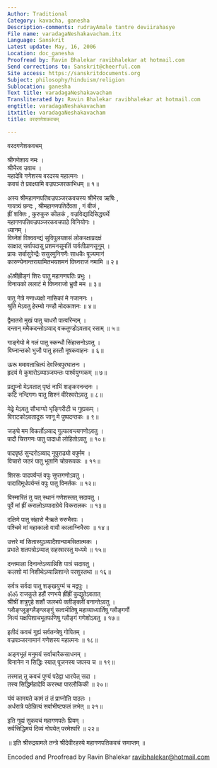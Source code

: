 ```yaml
---
Author: Traditional
Category: kavacha, ganesha
Description-comments: rudrayAmale tantre deviirahasye
File name: varadagaNeshakavacham.itx
Language: Sanskrit
Latest update: May, 16, 2006
Location: doc_ganesha
Proofread by: Ravin Bhalekar ravibhalekar at hotmail.com
Send corrections to: Sanskrit@cheerful.com
Site access: https://sanskritdocuments.org
Subject: philosophy/hinduism/religion
Sublocation: ganesha
Text title: varadagaNeshakavacham
Transliterated by: Ravin Bhalekar ravibhalekar at hotmail.com
engtitle: varadagaNeshakavacham
itxtitle: varadagaNeshakavacham
title: वरदगणेशकवचम्

---
```

  
 वरदगणेशकवचम्   
  
श्रीगणेशाय नमः ।  
श्रीभैरव उवाच ।  
महादेवि गणेशस्य वरदस्य महात्मनः ।  
कवचं ते प्रवक्ष्यामि वज्रपञ्जरकाभिधम् ॥ १॥  
  
अस्य श्रीमहागणपतिवज्रपञ्जरकवचस्य श्रीभैरव ऋषिः ,  
गायत्र्यं छन्दः , श्रीमहागणपतिर्देवता , गं बीजं ,  
ह्रीं शक्तिः , कुरुकुरु कीलकं , वज्रविद्यादिसिद्ध्यर्थे  
महागणपतिवज्रपञ्जरकवचपाठे विनियोगः ।  
ध्यानम् ।  
विघ्नेशं विश्ववन्द्यं सुविपुलयशसं लोकरक्षाप्रदक्षं  
साक्षात् सर्वापदासु प्रशमनसुमतिं पार्वतीप्राणसूनुम् ।  
प्रायः सर्वासुरेन्द्रैः ससुरमुनिगणैः साधकैः पूज्यमानं  
कारुण्येनान्तरायामितभयशमनं विघ्नराजं नमामि ॥ २॥  
  
ॐश्रींह्रीङ्गं शिरः पातु महागणपतिः प्रभुः ।  
विनायको ललाटं मे विघ्नराजो भ्रुवौ मम ॥ ३॥  
  
पातु नेत्रे गणाध्यक्षो नासिकां मे गजाननः ।  
श्रुति मेऽवतु हेरम्बो गण्डौ मोदकाशनः ॥ ४॥  
  
द्वैमातरो मुखं पातु चाधरौ पात्वरिन्दम् ।  
दन्तान् ममैकदन्तोऽव्याद् वक्रतुण्डोऽवताद् रसाम् ॥ ५॥  
  
गाङ्गेयो मे गलं पातु स्कन्धौ सिंहासनोऽवतु ।  
विघ्नान्तको भुजौ पातु हस्तौ मूषकवाहनः ॥ ६॥  
  
ऊरू ममावतान्नित्यं देवस्त्रिपुरघातनः ।  
हृदयं मे कुमारोऽव्याञ्जयन्तः पार्श्वयुग्मकम् ॥ ७॥  
  
प्रद्युम्नो मेऽवतात् पृष्ठं नाभिं शङ्करनन्दनः ।  
कटिं नन्दिगणः पातु शिश्नं वीरेश्वरोऽवतु ॥ ८॥  
  
मेढ्रे मेऽवतु सौभाग्यो भृङ्गिरीटी च गुह्यकम् ।  
विराटकोऽवतादूरू जानू मे पुष्पदन्तकः ॥ ९॥  
  
जङ्घे मम विकर्तोऽव्याद् गुल्फावन्त्यगणोऽवतु ।  
पादौ चित्तगणः पातु पादाधो लोहितोऽवतु ॥ १०॥  
  
पादपृष्ठं सुन्दरोऽव्याद् नूपुराढ्यो वपुर्मम ।  
विचारो जठरं पातु भूतानि चोग्ररूपकः ॥ ११॥  
  
शिरसः पादपर्यन्तं वपुः सुप्तगणोऽवतु ।  
पादादिमूर्धपर्यन्तं वपुः पातु विनर्तकः ॥ १२॥  
  
विस्मारितं तु यत् स्थानं गणेशस्तत् सदावतु ।  
पूर्वे मां ह्रीं करालोऽव्यादाग्रेये विकरालकः ॥ १३॥  
  
दक्षिणे पातु संहारो नैऋते रुरुभैरवः ।  
पश्चिमे मां महाकालो वायौ कालाग्निभैरवः ॥ १४॥  
  
उत्तरे मां सितास्युऽव्यादैशान्यामसितात्मकः ।  
प्रभाते शतपत्रोऽव्यात् सहस्रारस्तु मध्यमे ॥ १५॥  
  
दन्तमाला दिनान्तेऽव्यान्निशि पात्रं सदावतु ।  
कलशो मां निशीथेऽव्यान्निशान्ते परशुस्तथा ॥ १६॥  
  
सर्वत्र सर्वदा पातु शङ्खयुग्मं च मद्वपुः ।  
ॐॐ राजकुले हहौं रणभये ह्रींह्रीं कुद्यूतेऽवतात्  
श्रींश्रीं शत्रुगृहे शशौं जलभये क्लीङ्क्लीं वनान्तेऽवतु ।  
ग्लौङ्ग्लूङ्ग्लैङ्ग्लङ्गुं सत्वभीतिषु महाव्याध्यार्तिषु ग्लौङ्गगौं  
नित्यं यक्षपिशाचभूतफणिषु ग्लौङ्गं गणेशोऽवतु ॥ १७॥  
  
इतीदं कवचं गुह्यं सर्वतन्त्रेषु गोपितम् ।  
वज्रपञ्जरनामानं गणेशस्य महात्मनः ॥ १८॥  
  
अङ्गभूतं मनुमयं सर्वाचारैकसाधनम् ।  
विनानेन न सिद्धिः स्यात् पूजनस्य जपस्य च ॥ १९॥  
  
तस्मात् तु कवचं पुण्यं पठेद्वा धारयेत् सदा ।  
तस्य सिद्धिर्महादेवि करस्था पारलौकिकी ॥ २०॥  
  
यंयं कामयते कामं तं तं प्राप्नोति पाठतः ।  
अर्धरात्रे पठेन्नित्यं सर्वाभीष्टफलं लभेत् ॥ २१॥  
  
इति गुह्यं सुकवचं महागणपतेः प्रियम् ।  
सर्वसिद्धिमयं दिव्यं गोपयेत् परमेश्वरि ॥ २२॥  
  
॥ इति श्रीरुद्रयामले तन्त्रे श्रीदेवीरहस्ये महागणपतिकवचं समाप्तम् ॥  
  
  
Encoded and Proofread by Ravin Bhalekar ravibhalekar@hotmail.com  

